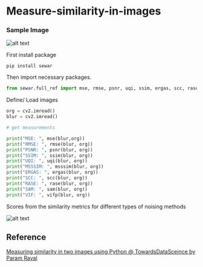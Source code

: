 # Measure-similarity-in-images

### Sample Image

![alt text](https://miro.medium.com/max/1400/1*GWmJfFwoPj2_M03Qyd8nxQ.png)

First install package

```
pip install sewar
```

Then import necessary packages.

```python
from sewar.full_ref import mse, rmse, psnr, uqi, ssim, ergas, scc, rase, sam, msssim, vifp
```

Define/ Load images

```python
org = cv2.imread()
blur = cv2.imread()

# get measurements

print("MSE: ", mse(blur,org))
print("RMSE: ", rmse(blur, org))
print("PSNR: ", psnr(blur, org))
print("SSIM: ", ssim(blur, org))
print("UQI: ", uqi(blur, org))
print("MSSSIM: ", msssim(blur, org))
print("ERGAS: ", ergas(blur, org))
print("SCC: ", scc(blur, org))
print("RASE: ", rase(blur, org))
print("SAM: ", sam(blur, org))
print("VIF: ", vifp(blur, org))
```
Scores from the similarity metrics for different types of noising methods

![alt text](https://miro.medium.com/max/700/1*NuN5Xm8tLzsbhT1fsmHkWg.png)

## Reference
[Measuring similarity in two images using Python @ TowardsDataSceince by Param Raval](https://towardsdatascience.com/measuring-similarity-in-two-images-using-python-b72233eb53c6)
